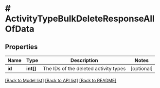 # # ActivityTypeBulkDeleteResponseAllOfData

## Properties

Name | Type | Description | Notes
------------ | ------------- | ------------- | -------------
**id** | **int[]** | The IDs of the deleted activity types | [optional]

[[Back to Model list]](../README.md#documentation-for-models) [[Back to API list]](../README.md#documentation-for-api-endpoints) [[Back to README]](../README.md)

